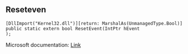 ## Reseteven

```
[DllImport("Kernel32.dll")][return: MarshalAs(UnmanagedType.Bool)]
public static extern bool ResetEvent(IntPtr hEvent
);
```

Microsoft documentation: [Link](https://learn.microsoft.com/en-us/windows/win32/api/synchapi/nf-synchapi-resetevent)
